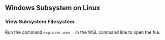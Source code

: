 ## Windows Subsystem on Linux

### View Subsystem Filesystem

Run the command `explorer.exe .` in the WSL command line to open the file.
